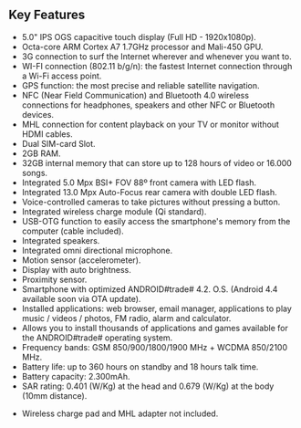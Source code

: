 ## Key Features
- 5.0" IPS OGS capacitive touch display (Full HD - 1920x1080p).
- Octa-core ARM Cortex A7 1.7GHz processor and Mali-450 GPU.
- 3G connection to surf the Internet wherever and whenever you want to.
- WI-FI connection (802.11 b/g/n): the fastest Internet connection through a Wi-Fi access point.
- GPS function: the most precise and reliable satellite navigation.
- NFC (Near Field Communication) and Bluetooth 4.0 wireless connections for headphones, speakers and other NFC or Bluetooth devices.
- MHL connection for content playback on your TV or monitor without HDMI cables.
- Dual SIM-card Slot.
- 2GB RAM.
- 32GB internal memory that can store up to 128 hours of video or 16.000 songs.
- Integrated 5.0 Mpx BSI+ FOV 88º front camera with LED flash.
- Integrated 13.0 Mpx Auto-Focus rear camera with double LED flash.
- Voice-controlled cameras to take pictures without pressing a button.
- Integrated wireless charge module (Qi standard).
- USB-OTG function to easily access the smartphone's memory from the computer (cable included).
- Integrated speakers.
- Integrated omni directional microphone.
- Motion sensor (accelerometer).
- Display with auto brightness.
- Proximity sensor.
- Smartphone with optimized ANDROID#trade# 4.2. O.S. (Android 4.4 available soon via OTA update).
- Installed applications: web browser, email manager, applications to play music / videos / photos, FM radio, alarm and calculator.
- Allows you to install thousands of applications and games available for the ANDROID#trade# operating system.
- Frequency bands: GSM 850/900/1800/1900 MHz + WCDMA 850/2100 MHz.
- Battery life: up to 360 hours on standby and 18 hours talk time.
- Battery capacity: 2.300mAh.
- SAR rating: 0.401 (W/Kg) at the head and 0.679 (W/Kg) at the body (10mm distance).

* Wireless charge pad and MHL adapter not included.
